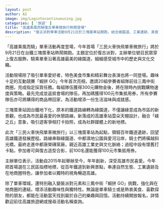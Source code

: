 ```yaml
---
layout: post
author: AI
image: img/Logintocontinueusing.jpg
categories: [ '旅遊' ]
title: "高雄乘風而騎復古單車微旅行熱鬧登場"
description: "復古派對單車活動9月21日於三塊厝車站開跑，結合綠園道、工業遺跡、美食市集及蝦拼競賽，騎士和民眾樂享歷史文化與趣味挑戰，多元路線與在地特色等你來體驗。"
---
```

「高雄乘風而騎」單車活動再度登場，今年首場「三民火車快飛單車微旅行」將於9月21日在台鐵三塊厝車站熱鬧開跑。主題定位於復古派對，主辦單位號召民眾穿上復古服飾，騎乘單車沿著高雄最美的綠園道，細細感受城市中的歷史與文化交織。

活動現場除了吸引單車愛好者，特色美食市集和精彩舞台表演也將一同登場。趣味十足的互動競賽「蝦拼 GO」今年首次亮相，邀請20組參賽者組隊前往三鳳中街商圈，完成指定採買任務。每組隊伍獲得300元購物金後，將在限時內挑戰購物速度與策略。最先完成並返抵會場的隊伍，再加碼獲得100元市集抵用券，所有參賽隊伍亦可將購得的商品帶回家，為活動增添一份生活滋味與成就感。

三塊厝車站因台鐵地下化，原本的鐵道路線轉為綠園道，不僅讓綠意成為市區的新景觀，也成為市民最喜愛的休憩路線。新落成的高雄車站雲朵天棚設計，融合「綠之丘」意象，吸引遊客爭相打卡拍照，成為社群媒體上的新地標。

此次「三民火車快飛單車微旅行」以三塊厝車站為起點，領騎百年鐵道遺跡，回望高雄鐵道發展歷程。路線串聯綠園道、中都濕地公園與愛河沿岸，騎士們將橫越斜光橋，最終走進中都唐榮磚窯廠，親近高雄工業史與文化脈絡；過程中設有懷舊打卡點，參加者可與復古造型合影，前100名還能獲得100元市集抵用券。

主辦單位表示，活動自2015年起舉辦至今，年年創新，深受高雄市民喜愛。今年把首場選在三民區指標地標，從百年鐵道到新興景點，串連自然生態、工業遺跡及在地商圈特色，讓參加者以獨特的視角暢遊高雄。

除了單車環城，還特別融入變裝派對元素和三鳳中街「蝦拼 GO」挑戰，強化與在地商圈的連結，增添活動趣味性與獨特性。無論是單車騎士或是熱衷美食、喜歡探險的朋友，都能在活動當天找到屬於自己的樂趣與回憶。活動持續開放報名，詳情歡迎前往高雄旅遊網或搜尋活動名稱查詢。